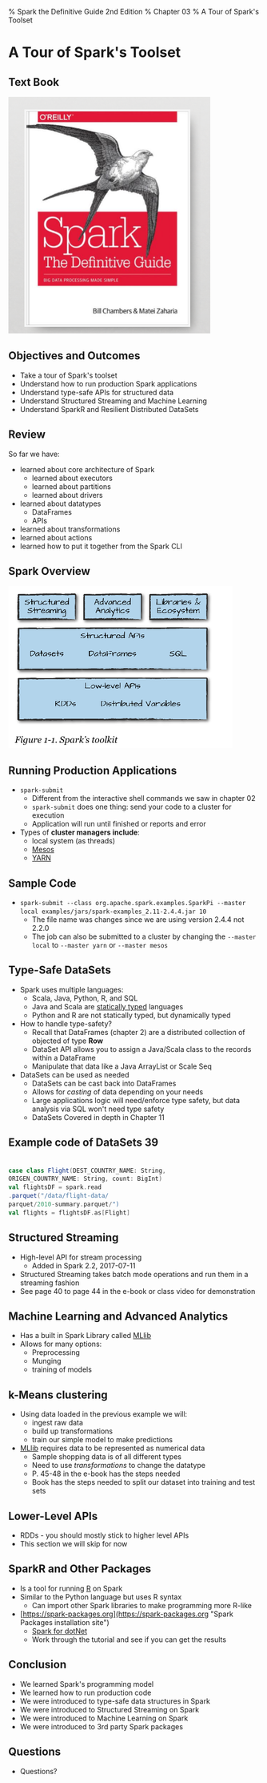 % Spark the Definitive Guide 2nd Edition
% Chapter 03
% A Tour of Spark's Toolset

# A Tour of Spark's Toolset

## Text Book

![*itmd-521 textbook*](images/spark-book.png "Spark TextBook")

## Objectives and Outcomes

- Take a tour of Spark's toolset
- Understand how to run production Spark applications
- Understand type-safe APIs for structured data
- Understand Structured Streaming and Machine Learning
- Understand SparkR and Resilient Distributed DataSets

## Review

So far we have:

- learned about core architecture of Spark
  - learned about executors
  - learned about partitions
  - learned about drivers
- learned about datatypes
  - DataFrames
  - APIs
- learned about transformations
- learned about actions
- learned how to put it together from the Spark CLI

## Spark Overview

![*Figure 3-1 Spark's Toolsets*](images/fig3-1.png "Figure 3-1 Spark Architecture")

## Running Production Applications

- `spark-submit`
  - Different from the interactive shell commands we saw in chapter 02
  - `spark-submit` does one thing: send your code to a cluster for execution
  - Application will run until finished or reports and error
- Types of **cluster managers include**:
  - local system (as threads)
  - [Mesos](http://mesos.apache.org/ "Apache Mesos page")
  - [YARN](https://hadoop.apache.org/docs/r2.9.2/hadoop-yarn/hadoop-yarn-site/YARN.html "Apache YARN page")

## Sample Code

- ```spark-submit --class org.apache.spark.examples.SparkPi --master local examples/jars/spark-examples_2.11-2.4.4.jar 10```
  - The file name was changes since we are using version 2.4.4 not 2.2.0
  - The job can also be submitted to a cluster by changing the `--master local` to `--master yarn` or `--master mesos`

## Type-Safe DataSets

- Spark uses multiple languages:
  - Scala, Java, Python, R, and SQL
  - Java and Scala are [statically typed](https://en.wikipedia.org/wiki/Type_system "Static typing wiki page") languages
  - Python and R are not statically typed, but dynamically typed
- How to handle type-safety?
  - Recall that DataFrames (chapter 2) are a distributed collection of objected of type **Row**
  - DataSet API allows you to assign a Java/Scala class to the records within a DataFrame
  - Manipulate that data like a Java ArrayList or Scale Seq
- DataSets can be used as needed
  - DataSets can be cast back into DataFrames
  - Allows for *casting* of data depending on your needs
  - Large applications logic will need/enforce type safety, but data analysis via SQL won't need type safety
  - DataSets Covered in depth in Chapter 11

## Example code of DataSets 39

```Scala

case class Flight(DEST_COUNTRY_NAME: String,
ORIGEN_COUNTRY_NAME: String, count: BigInt)
val flightsDF = spark.read
.parquet("/data/flight-data/
parquet/2010-summary.parquet/")
val flights = flightsDF.as[Flight]

```

## Structured Streaming

- High-level API for stream processing
  - Added in Spark 2.2, 2017-07-11
- Structured Streaming takes batch mode operations and run them in a streaming fashion
- See page 40 to page 44 in the e-book or class video for demonstration

## Machine Learning and Advanced Analytics

- Has a built in Spark Library called [MLlib](https://en.wikipedia.org/wiki/Apache_Spark#MLlib_Machine_Learning_Library "MLlib wiki page")
- Allows for many options:
  - Preprocessing
  - Munging
  - training of models

## k-Means clustering

- Using data loaded in the previous example we will:
  - ingest raw data
  - build up transformations
  - train our simple model to make predictions
- [MLlib](https://en.wikipedia.org/wiki/Apache_Spark#MLlib_Machine_Learning_Library "MLlib wiki page") requires data to be represented as numerical data
  - Sample shopping data is of all different types
  - Need to use *transformations* to change the datatype
  - P. 45-48 in the e-book has the steps needed
  - Book has the steps needed to split our dataset into training and test sets

## Lower-Level APIs

- RDDs - you should mostly stick to higher level APIs
- This section we will skip for now

## SparkR and Other Packages

- Is a tool for running [R](https://en.wikipedia.org/wiki/R_\(programming_language\) "R programming language") on Spark
- Similar to the Python language but uses R syntax
  - Can import other Spark libraries to make programming more R-like
- [https://spark-packages.org](https://spark-packages.org "Spark Packages installation site")
  - [Spark for dotNet](https://dotnet.microsoft.com/apps/data/spark "dotnet plugin for Spark")
  - Work through the tutorial and see if you can get the results

## Conclusion

- We learned Spark's programming model
- We learned how to run production code
- We were introduced to type-safe data structures in Spark
- We were introduced to Structured Streaming on Spark
- We were introduced to Machine Learning on Spark
- We were introduced to 3rd party Spark packages

## Questions

- Questions?

